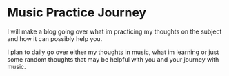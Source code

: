 # Music Practice Journey
 I will make a blog going over what im practicing my thoughts on the subject and how it can possibly help you.

I plan to daily go over either my thoughts in music, what im learning or just some random thoughts that may be helpful with you and your journey with music.